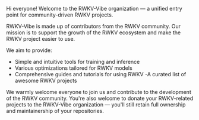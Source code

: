 Hi everyone! Welcome to the RWKV-Vibe organization — a unified entry point for community-driven RWKV projects.

RWKV-Vibe is made up of contributors from the RWKV community. Our mission is to support the growth of the RWKV ecosystem and make the RWKV project easier to use.

We aim to provide:
- Simple and intuitive tools for training and inference
- Various optimizations tailored for RWKV models
- Comprehensive guides and tutorials for using RWKV
-A curated list of awesome RWKV projects

We warmly welcome everyone to join us and contribute to the development of the RWKV community. You're also welcome to donate your RWKV-related projects to the RWKV-Vibe organization — you'll still retain full ownership and maintainership of your repositories.